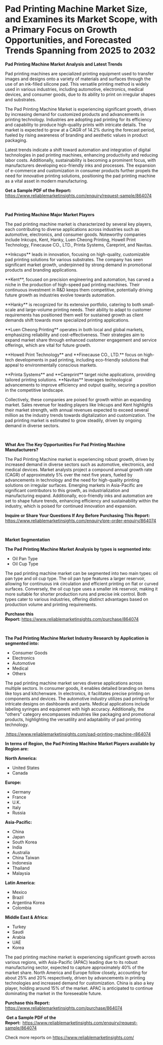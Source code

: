 <p><h1>Pad Printing Machine Market Size, and Examines its Market Scope, with a Primary Focus on Growth Opportunities, and Forecasted Trends Spanning from 2025 to 2032</h1></p><p><strong>Pad Printing Machine Market Analysis and Latest Trends</strong></p>
<p><p>Pad printing machines are specialized printing equipment used to transfer images and designs onto a variety of materials and surfaces through the use of an ink-filled silicone pad. This versatile printing method is widely used in various industries, including automotive, electronics, medical devices, and consumer goods, due to its ability to print on irregular shapes and substrates.</p><p>The Pad Printing Machine Market is experiencing significant growth, driven by increasing demand for customized products and advancements in printing technology. Industries are adopting pad printing for its efficiency and capability to produce high-quality prints with intricate details. The market is expected to grow at a CAGR of 14.2% during the forecast period, fueled by rising awareness of branding and aesthetic values in product packaging.</p><p>Latest trends indicate a shift toward automation and integration of digital technologies in pad printing machines, enhancing productivity and reducing labor costs. Additionally, sustainability is becoming a prominent focus, with manufacturers developing eco-friendly inks and processes. The expansion of e-commerce and customization in consumer products further propels the need for innovative printing solutions, positioning the pad printing machine as a vital asset in modern manufacturing.</p></p>
<p><strong>Get a Sample PDF of the Report:&nbsp;</strong> <a href="https://www.reliablemarketinsights.com/enquiry/request-sample/864074?utm_campaign=2347&utm_medium=2&utm_source=Github&utm_content=ia&utm_term=20022025&utm_id=pad-printing-machine">https://www.reliablemarketinsights.com/enquiry/request-sample/864074</a></p>
<p>&nbsp;</p>
<p><strong>Pad Printing Machine Major Market Players</strong></p>
<p><p>The pad printing machine market is characterized by several key players, each contributing to diverse applications across industries such as automotive, electronics, and consumer goods. Noteworthy companies include Inkcups, Kent, Hanky, Luen Cheong Printing, Howell Print Technology, Finecause CO., LTD., Printa Systems, Careprint, and Navitas.</p><p>**Inkcups** leads in innovation, focusing on high-quality, customizable pad printing solutions for various substrates. The company has seen significant market growth, underpinned by strong demand in promotional products and branding applications. </p><p>**Kent**, focused on precision engineering and automation, has carved a niche in the production of high-speed pad printing machines. Their continuous investment in R&D keeps them competitive, potentially driving future growth as industries evolve towards automation.</p><p>**Hanky** is recognized for its extensive portfolio, catering to both small-scale and large-volume printing needs. Their ability to adapt to customer requirements has positioned them well for sustained growth as client demands shift towards more specialized printing applications.</p><p>**Luen Cheong Printing** operates in both local and global markets, emphasizing reliability and cost-effectiveness. Their strategies aim to expand market share through enhanced customer engagement and service offerings, which are vital for future growth.</p><p>**Howell Print Technology** and **Finecause CO., LTD.** focus on high-tech developments in pad printing, including eco-friendly solutions that appeal to environmentally conscious markets.</p><p>**Printa Systems** and **Careprint** target niche applications, providing tailored printing solutions. **Navitas** leverages technological advancements to improve efficiency and output quality, securing a position in the competitive landscape.</p><p>Collectively, these companies are poised for growth within an expanding market. Sales revenue for leading players like Inkcups and Kent highlights their market strength, with annual revenues expected to exceed several million as the industry trends towards digitalization and customization. The pad printing market is estimated to grow steadily, driven by ongoing demand in diverse sectors.</p></p>
<p>&nbsp;</p>
<p><strong>What Are The Key Opportunities For Pad Printing Machine Manufacturers?</strong></p>
<p><p>The Pad Printing Machine market is experiencing robust growth, driven by increased demand in diverse sectors such as automotive, electronics, and medical devices. Market analysts project a compound annual growth rate (CAGR) of approximately 5% over the next five years, fueled by advancements in technology and the need for high-quality printing solutions on irregular surfaces. Emerging markets in Asia-Pacific are significant contributors to this growth, as industrialization and manufacturing expand. Additionally, eco-friendly inks and automation are set to shape future trends, enhancing efficiency and sustainability within the industry, which is poised for continued innovation and expansion.</p></p>
<p><strong>Inquire or Share Your Questions If Any Before Purchasing This Report:</strong> <a href="https://www.reliablemarketinsights.com/enquiry/pre-order-enquiry/864074?utm_campaign=2347&utm_medium=2&utm_source=Github&utm_content=ia&utm_term=20022025&utm_id=pad-printing-machine">https://www.reliablemarketinsights.com/enquiry/pre-order-enquiry/864074</a></p>
<p>&nbsp;</p>
<p><strong>Market Segmentation</strong></p>
<p><strong>The Pad Printing Machine Market Analysis by types is segmented into:</strong></p>
<p><ul><li>Oil Pan Type</li><li>Oil Cup Type</li></ul></p>
<p><p>The pad printing machine market can be segmented into two main types: oil pan type and oil cup type. The oil pan type features a larger reservoir, allowing for continuous ink circulation and efficient printing on flat or curved surfaces. Conversely, the oil cup type uses a smaller ink reservoir, making it more suitable for shorter production runs and precise ink control. Both types cater to various industries, offering distinct advantages based on production volume and printing requirements.</p></p>
<p><strong>Purchase this Report:&nbsp;</strong><a href="https://www.reliablemarketinsights.com/purchase/864074?utm_campaign=2347&utm_medium=2&utm_source=Github&utm_content=ia&utm_term=20022025&utm_id=pad-printing-machine">https://www.reliablemarketinsights.com/purchase/864074</a></p>
<p>&nbsp;</p>
<p><strong>The Pad Printing Machine Market Industry Research by Application is segmented into:</strong></p>
<p><ul><li>Consumer Goods</li><li>Electronics</li><li>Automotive</li><li>Medical</li><li>Others</li></ul></p>
<p><p>The pad printing machine market serves diverse applications across multiple sectors. In consumer goods, it enables detailed branding on items like toys and kitchenware. In electronics, it facilitates precise printing on components and devices. The automotive industry utilizes pad printing for intricate designs on dashboards and parts. Medical applications include labeling syringes and equipment with high accuracy. Additionally, the "others" category encompasses industries like packaging and promotional products, highlighting the versatility and adaptability of pad printing technology.</p></p>
<p><a href="https://www.reliablemarketinsights.com/pad-printing-machine-r864074?utm_campaign=2347&utm_medium=2&utm_source=Github&utm_content=ia&utm_term=20022025&utm_id=pad-printing-machine">&nbsp;https://www.reliablemarketinsights.com/pad-printing-machine-r864074</a></p>
<p><strong>In terms of Region, the Pad Printing Machine Market Players available by Region are:</strong></p>
<p>
    <p> <strong> North America: </strong>
        <ul>
            <li>United States</li>
            <li>Canada</li>
        </ul>
        </p> 
    <p> <strong> Europe: </strong>
        <ul>
            <li>Germany</li>
            <li>France</li>
            <li>U.K.</li>
            <li>Italy</li>
            <li>Russia</li>
        </ul>
        </p> 
    <p> <strong> Asia-Pacific: </strong>
        <ul>
            <li>China</li>
            <li>Japan</li>
            <li>South Korea</li>
            <li>India</li>
            <li>Australia</li>
            <li>China Taiwan</li>
            <li>Indonesia</li>
            <li>Thailand</li>
            <li>Malaysia</li>
        </ul>
        </p> 
    <p> <strong> Latin America: </strong>
        <ul>
            <li>Mexico</li>
            <li>Brazil</li>
            <li>Argentina Korea</li>
            <li>Colombia</li>
        </ul>
        </p> 
    <p> <strong> Middle East & Africa: </strong>
        <ul>
            <li>Turkey</li>
            <li>Saudi</li>
            <li>Arabia</li>
            <li>UAE</li>
            <li>Korea</li>
        </ul>
    </p>
    </p>
<p><p>The pad printing machine market is experiencing significant growth across various regions, with Asia-Pacific (APAC) leading due to its robust manufacturing sector, expected to capture approximately 40% of the market share. North America and Europe follow closely, accounting for about 25% and 20% respectively, driven by advancements in printing technologies and increased demand for customization. China is also a key player, holding around 15% of the market. APAC is anticipated to continue dominating the market in the foreseeable future.</p></p>
<p><strong>Purchase this Report: </strong><a href="https://www.reliablemarketinsights.com/purchase/864074?utm_campaign=2347&utm_medium=2&utm_source=Github&utm_content=ia&utm_term=20022025&utm_id=pad-printing-machine">https://www.reliablemarketinsights.com/purchase/864074</a></p>
<p>&nbsp;<strong>Get a Sample PDF of the Report:&nbsp;&nbsp;</strong><a href="https://www.reliablemarketinsights.com/enquiry/request-sample/864074?utm_campaign=2347&utm_medium=2&utm_source=Github&utm_content=ia&utm_term=20022025&utm_id=pad-printing-machine">https://www.reliablemarketinsights.com/enquiry/request-sample/864074</a></p>
<p><strong></strong></p>
<p>Check more reports on <a href="https://www.reliablemarketinsights.com/?utm_campaign=2347&utm_medium=2&utm_source=Github&utm_content=ia&utm_term=20022025&utm_id=pad-printing-machine">https://www.reliablemarketinsights.com/</a></p>
